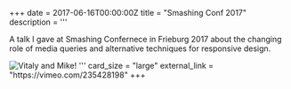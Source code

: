 +++
date = 2017-06-16T00:00:00Z
title = "Smashing Conf 2017"
description = '''

A talk I gave at Smashing Confernece in Frieburg 2017 about the changing role of media queries and alternative techniques for responsive design.

<img alt="Vitaly and Mike!" data-src="/img/vitaly-and-me.jpg">
'''
card_size = "large"
external_link = "https://vimeo.com/235428198"
+++
